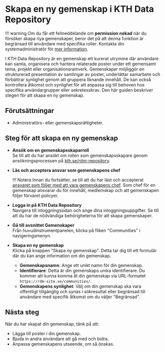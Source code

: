 # Skapa en ny gemenskap i KTH Data Repository

!!! warning
    Om du får ett felmeddelande om **permission nekad** när du försöker skapa nya gemenskaper, beror det på att denna funktion är begränsad till användare med specifika roller. Kontakta din systemadministratör för [mer information](https://www.kth.se/om).

I KTH Data Repository är en gemenskap ett kurerat utrymme där användare kan samla, organisera och hantera relaterade poster under ett gemensamt tema, projekt eller organisationsramverk. Gemenskaper möjliggör en strukturerad presentation av samlingar av poster, underlättar samarbete och förbättrar synlighet genom att gruppera liknande innehåll. De kan också kontrollera åtkomst och synlighet för att anpassa sig till behoven hos specifika användargrupper eller sekretesskrav. Den här guiden beskriver stegen för att skapa en ny gemenskap.

## Förutsättningar

- Administratörs- eller gemenskapsrättigheter.

## Steg för att skapa en ny gemenskap

- **Ansök om en gemenskapsskaparroll**  
  Se till att du har ansökt om rollen som gemenskapsskapare genom ansökningsprocessen på [kth.se/rdm-repository](https://kth.se/rdm-repository).

- **Läs och acceptera ansvar som gemenskapens chef**  

    !!! Notera
        Innan du fortsätter, se till att du har läst och accepterat [ansvaret som följer med att vara gemenskapens chef](./community_manager_responsibilities.md). Som chef för en gemenskap ansvarar du för innehåll, medlemskap och att gemenskapen följer förvaret policyer.

- **Logga in på KTH Data Repository**  
  Navigera till inloggningssidan och ange dina inloggningsuppgifter. Se till att du har de nödvändiga behörigheterna för att skapa gemenskaper.

- **Gå till avsnittet Gemenskaper**  
  Från huvudinstrumentpanelen, klicka på fliken "Communities" i navigeringsmenyn.

- **Skapa en ny gemenskap**  
  Klicka på knappen "Skapa ny gemenskap". Detta tar dig till ett formulär där du kan ange information om din gemenskap.
  - **Gemenskapsnamn**: Ange ett unikt namn för din gemenskap.
  - **Identifierare**: Detta är din gemenskaps unika identifierare. Du kommer att kunna komma åt din gemenskap via URL-formatet `https://rdm-site.se/communities/`.
  - **Gemenskapens synlighet**: Välj om din gemenskap ska vara offentligt tillgänglig och synas i sökresultat eller begränsad till användare med specifik åtkomst om du väljer "Begränsad".

## Nästa steg

När du har skapat din gemenskap, tänk på att:

- Lägga till poster i din gemenskap.
- Bjuda in andra användare att gå med och bidra.
- Anpassa gemenskapens utseende, om så önskas.
